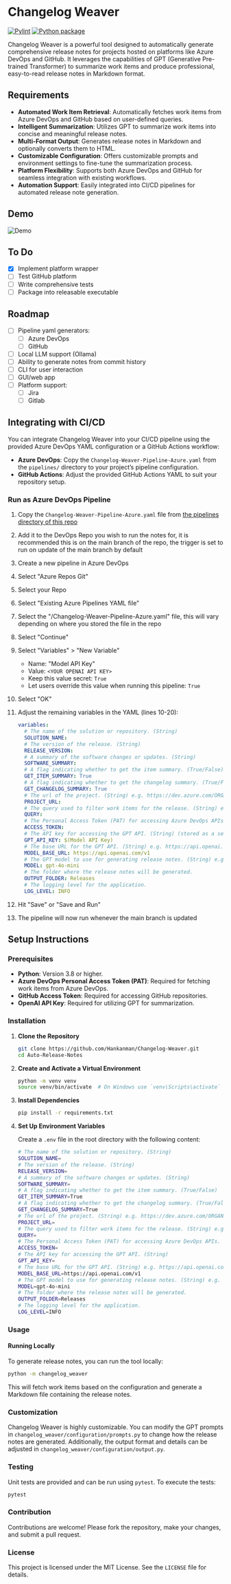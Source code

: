 # Changelog Weaver

[![Pylint](https://github.com/hankanman/Auto-Release-Notes/actions/workflows/pylint.yml/badge.svg)](https://github.com/hankanman/Auto-Release-Notes/actions/workflows/pylint.yml)
[![Python package](https://github.com/Hankanman/Auto-Release-Notes/actions/workflows/python-package.yml/badge.svg)](https://github.com/Hankanman/Auto-Release-Notes/actions/workflows/python-package.yml)

Changelog Weaver is a powerful tool designed to automatically generate comprehensive release notes for projects hosted on platforms like Azure DevOps and GitHub. It leverages the capabilities of GPT (Generative Pre-trained Transformer) to summarize work items and produce professional, easy-to-read release notes in Markdown format.

## Requirements

- **Automated Work Item Retrieval**: Automatically fetches work items from Azure DevOps and GitHub based on user-defined queries.
- **Intelligent Summarization**: Utilizes GPT to summarize work items into concise and meaningful release notes.
- **Multi-Format Output**: Generates release notes in Markdown and optionally converts them to HTML.
- **Customizable Configuration**: Offers customizable prompts and environment settings to fine-tune the summarization process.
- **Platform Flexibility**: Supports both Azure DevOps and GitHub for seamless integration with existing workflows.
- **Automation Support**: Easily integrated into CI/CD pipelines for automated release note generation.

## Demo

![Demo](/assets/demo.gif)

## To Do

- [x] Implement platform wrapper
- [ ] Test GitHub platform
- [ ] Write comprehensive tests
- [ ] Package into releasable executable

## Roadmap

- [ ] Pipeline yaml generators:
  - [ ] Azure DevOps
  - [ ] GitHub
- [ ] Local LLM support (Ollama)
- [ ] Ability to generate notes from commit history
- [ ] CLI for user interaction
- [ ] GUI/web app
- [ ] Platform support:
  - [ ] Jira
  - [ ] Gitlab

## Integrating with CI/CD

You can integrate Changelog Weaver into your CI/CD pipeline using the provided Azure DevOps YAML configuration or a GitHub Actions workflow:

- **Azure DevOps**: Copy the `Changelog-Weaver-Pipeline-Azure.yaml` from the `pipelines/` directory to your project’s pipeline configuration.
- **GitHub Actions**: Adjust the provided GitHub Actions YAML to suit your repository setup.

### Run as Azure DevOps Pipeline

1. Copy the `Changelog-Weaver-Pipeline-Azure.yaml` file from [the pipelines directory of this repo](/pipelines)
2. Add it to the DevOps Repo you wish to run the notes for, it is recommended this is on the main branch of the repo, the trigger is set to run on update of the main branch by default
3. Create a new pipeline in Azure DevOps
4. Select "Azure Repos Git"
5. Select your Repo
6. Select "Existing Azure Pipelines YAML file"
7. Select the "/Changelog-Weaver-Pipeline-Azure.yaml" file, this will vary depending on where you stored the file in the repo
8. Select "Continue"
9. Select "Variables" > "New Variable"
   - Name: "Model API Key"
   - Value: `<YOUR OPENAI API KEY>`
   - Keep this value secret: `True`
   - Let users override this value when running this pipeline: `True`
10. Select "OK"
11. Adjust the remaining variables in the YAML (lines 10-20):

    ```yaml
    variables:
      # The name of the solution or repository. (String)
      SOLUTION_NAME:
      # The version of the release. (String)
      RELEASE_VERSION:
      # A summary of the software changes or updates. (String)
      SOFTWARE_SUMMARY:
      # A flag indicating whether to get the item summary. (True/False)
      GET_ITEM_SUMMARY: True
      # A flag indicating whether to get the changelog summary. (True/False)
      GET_CHANGELOG_SUMMARY: True
      # The url of the project. (String) e.g. https://dev.azure.com/ORGANISATION_NAME/PROJECT_NAME
      PROJECT_URL:
      # The query used to filter work items for the release. (String) e.g. 38ec490b-21e2-4eba-af3f-41ebcf231c47
      QUERY:
      # The Personal Access Token (PAT) for accessing Azure DevOps APIs. (String)
      ACCESS_TOKEN:
      # The API key for accessing the GPT API. (String) (stored as a secret) DO NOT MODIFY THE BELOW OR ENTER YOUR API KEY HERE.
      GPT_API_KEY: $(Model API Key)
      # The base URL for the GPT API. (String) e.g. https://api.openai.com/v1
      MODEL_BASE_URL: https://api.openai.com/v1
      # The GPT model to use for generating release notes. (String) e.g. gpt-4o-mini check https://platform.openai.com/docs/models for more models
      MODEL: gpt-4o-mini
      # The folder where the release notes will be generated.
      OUTPUT_FOLDER: Releases
      # The logging level for the application.
      LOG_LEVEL: INFO
    ```

12. Hit "Save" or "Save and Run"
13. The pipeline will now run whenever the main branch is updated

## Setup Instructions

### Prerequisites

- **Python**: Version 3.8 or higher.
- **Azure DevOps Personal Access Token (PAT)**: Required for fetching work items from Azure DevOps.
- **GitHub Access Token**: Required for accessing GitHub repositories.
- **OpenAI API Key**: Required for utilizing GPT for summarization.

### Installation

1. **Clone the Repository**

   ```bash
   git clone https://github.com/Hankanman/Changelog-Weaver.git
   cd Auto-Release-Notes
   ```

2. **Create and Activate a Virtual Environment**

   ```bash
   python -m venv venv
   source venv/bin/activate  # On Windows use `venv\Scripts\activate`
   ```

3. **Install Dependencies**

   ```bash
   pip install -r requirements.txt
   ```

4. **Set Up Environment Variables**

   Create a `.env` file in the root directory with the following content:

   ```bash
   # The name of the solution or repository. (String)
   SOLUTION_NAME=
   # The version of the release. (String)
   RELEASE_VERSION=
   # A summary of the software changes or updates. (String)
   SOFTWARE_SUMMARY=
   # A flag indicating whether to get the item summary. (True/False)
   GET_ITEM_SUMMARY=True
   # A flag indicating whether to get the changelog summary. (True/False)
   GET_CHANGELOG_SUMMARY=True
   # The url of the project. (String) e.g. https://dev.azure.com/ORGANISATION_NAME/PROJECT_NAME
   PROJECT_URL=
   # The query used to filter work items for the release. (String) e.g. 38ec490b-21e2-4eba-af3f-41ebcf231c47
   QUERY=
   # The Personal Access Token (PAT) for accessing Azure DevOps APIs. (String)
   ACCESS_TOKEN=
   # The API key for accessing the GPT API. (String)
   GPT_API_KEY=
   # The base URL for the GPT API. (String) e.g. https://api.openai.com/v1
   MODEL_BASE_URL=https://api.openai.com/v1
   # The GPT model to use for generating release notes. (String) e.g. gpt-4o-mini check https://platform.openai.com/docs/models for more models
   MODEL=gpt-4o-mini
   # The folder where the release notes will be generated.
   OUTPUT_FOLDER=Releases
   # The logging level for the application.
   LOG_LEVEL=INFO
   ```

### Usage

#### Running Locally

To generate release notes, you can run the tool locally:

```bash
python -m changelog_weaver
```

This will fetch work items based on the configuration and generate a Markdown file containing the release notes.

### Customization

Changelog Weaver is highly customizable. You can modify the GPT prompts in `changelog_weaver/configuration/prompts.py` to change how the release notes are generated. Additionally, the output format and details can be adjusted in `changelog_weaver/configuration/output.py`.

### Testing

Unit tests are provided and can be run using `pytest`. To execute the tests:

```bash
pytest
```

### Contribution

Contributions are welcome! Please fork the repository, make your changes, and submit a pull request.

### License

This project is licensed under the MIT License. See the `LICENSE` file for details.
